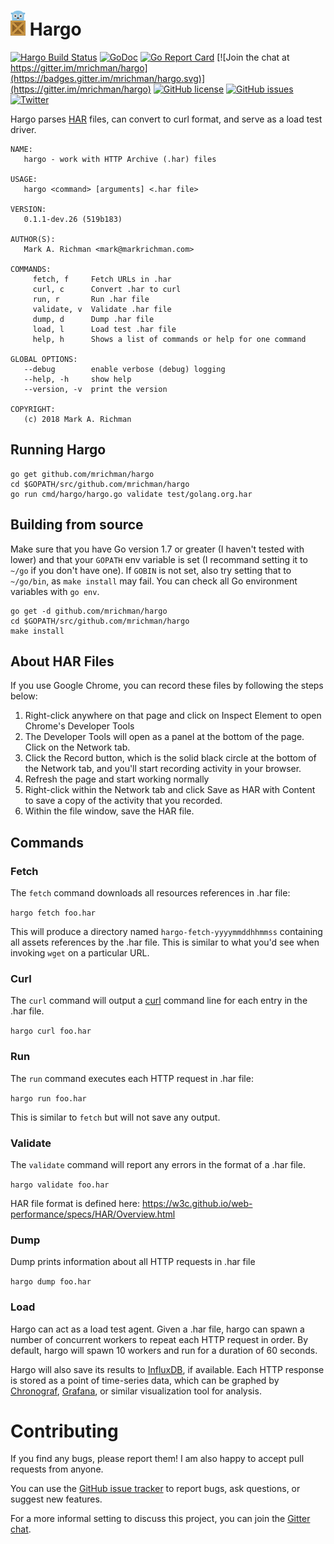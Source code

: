 <!-- markdownlint-disable MD033 -->

# <img src="./img/hargo-logo.png" height="40"> Hargo

[![Hargo Build Status](https://travis-ci.org/mrichman/hargo.svg?branch=master)](https://travis-ci.org/mrichman/hargo)&nbsp;[![GoDoc](https://godoc.org/github.com/mrichman/hargo?status.svg)](https://godoc.org/github.com/mrichman/hargo) [![Go Report Card](https://goreportcard.com/badge/github.com/mrichman/hargo)](https://goreportcard.com/report/github.com/mrichman/hargo) [![Join the chat at https://gitter.im/mrichman/hargo](https://badges.gitter.im/mrichman/hargo.svg)](https://gitter.im/mrichman/hargo) [![GitHub license](https://img.shields.io/github/license/mrichman/hargo.svg)](https://github.com/mrichman/hargo/blob/master/LICENSE)
 [![GitHub issues](https://img.shields.io/github/issues/mrichman/hargo.svg)](https://github.com/mrichman/hargo/issues) [![Twitter](https://img.shields.io/twitter/url/https/github.com/mrichman/hargo.svg?style=plastic)](https://twitter.com/intent/tweet?text=Wow:&url=https%3A%2F%2Fgithub.com%2Fmrichman%2Fhargo)

Hargo parses [HAR](https://en.wikipedia.org/wiki/.har) files, can convert to curl format, and serve as a load test driver.

```text
NAME:
   hargo - work with HTTP Archive (.har) files

USAGE:
   hargo <command> [arguments] <.har file>

VERSION:
   0.1.1-dev.26 (519b183)

AUTHOR(S):
   Mark A. Richman <mark@markrichman.com>

COMMANDS:
     fetch, f     Fetch URLs in .har
     curl, c      Convert .har to curl
     run, r       Run .har file
     validate, v  Validate .har file
     dump, d      Dump .har file
     load, l      Load test .har file
     help, h      Shows a list of commands or help for one command

GLOBAL OPTIONS:
   --debug        enable verbose (debug) logging
   --help, -h     show help
   --version, -v  print the version

COPYRIGHT:
   (c) 2018 Mark A. Richman
```

## Running Hargo

```text
go get github.com/mrichman/hargo
cd $GOPATH/src/github.com/mrichman/hargo
go run cmd/hargo/hargo.go validate test/golang.org.har
```

## Building from source

Make sure that you have Go version 1.7 or greater (I haven't tested with lower) and that your `GOPATH` env variable is set (I recommand setting it to `~/go` if you don't have one). If `GOBIN` is not set, also try setting that to `~/go/bin`, as `make install` may fail. You can check all Go environment variables with `go env`.

```text
go get -d github.com/mrichman/hargo
cd $GOPATH/src/github.com/mrichman/hargo
make install
```

## About HAR Files

If you use Google Chrome, you can record these files by following the steps below:

1. Right-click anywhere on that page and click on Inspect Element to open Chrome's Developer Tools
2. The Developer Tools will open as a panel at the bottom of the page. Click on the Network tab.
3. Click the Record button, which is the solid black circle at the bottom of the Network tab, and you'll start recording activity in your browser.
4. Refresh the page and start working normally
5. Right-click within the Network tab and click Save as HAR with Content to save a copy of the activity that you recorded.
6. Within the file window, save the HAR file.

## Commands

### Fetch

The `fetch` command downloads all resources references in .har file:

`hargo fetch foo.har`

This will produce a directory named `hargo-fetch-yyyymmddhhmmss` containing all assets references by the .har file. This is similar to what you'd see when invoking `wget` on a particular URL.

### Curl

The `curl` command will output a [curl](https://curl.haxx.se/) command line for each entry in the .har file.

`hargo curl foo.har`

### Run

The `run` command executes each HTTP request in .har file:

`hargo run foo.har`

This is similar to `fetch` but will not save any output.

### Validate

The `validate` command will report any errors in the format of a .har file.

`hargo validate foo.har`

HAR file format is defined here: <https://w3c.github.io/web-performance/specs/HAR/Overview.html>

### Dump

Dump prints information about all HTTP requests in .har file

`hargo dump foo.har`

### Load

Hargo can act as a load test agent. Given a .har file, hargo can spawn a number of concurrent workers to repeat each HTTP request in order. By default, hargo will spawn 10 workers and run for a duration of 60 seconds.

Hargo will also save its results to [InfluxDB](https://www.influxdata.com/), if available. Each HTTP response is stored as a point of time-series data, which can be graphed by [Chronograf](https://www.influxdata.com/time-series-platform/chronograf/), [Grafana](http://grafana.org/), or similar visualization tool for analysis.

# Contributing

If you find any bugs, please report them! I am also happy to accept pull requests from anyone.

You can use the [GitHub issue tracker](https://github.com/mrichman/hargo/issues) to report bugs, ask questions, or suggest new features.

For a more informal setting to discuss this project, you can join the [Gitter chat](https://gitter.im/mrichman/hargo).
